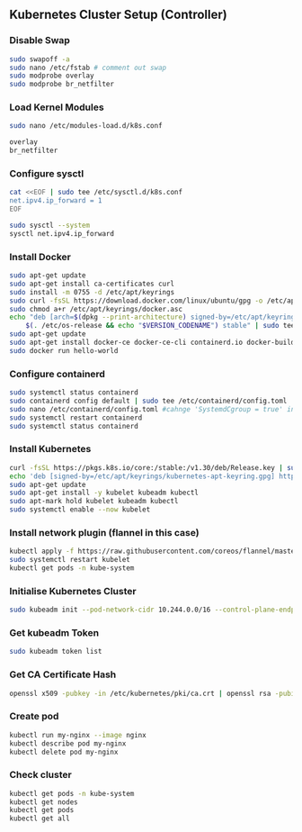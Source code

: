 ## Kubernetes Cluster Setup (Controller)

### Disable Swap
```bash
sudo swapoff -a
sudo nano /etc/fstab # comment out swap
sudo modprobe overlay
sudo modprobe br_netfilter
```

### Load Kernel Modules
```bash
sudo nano /etc/modules-load.d/k8s.conf

overlay
br_netfilter
```

### Configure sysctl
```bash
cat <<EOF | sudo tee /etc/sysctl.d/k8s.conf
net.ipv4.ip_forward = 1
EOF

sudo sysctl --system
sysctl net.ipv4.ip_forward
```

### Install Docker
```bash
sudo apt-get update
sudo apt-get install ca-certificates curl
sudo install -m 0755 -d /etc/apt/keyrings
sudo curl -fsSL https://download.docker.com/linux/ubuntu/gpg -o /etc/apt/keyrings/docker.asc
sudo chmod a+r /etc/apt/keyrings/docker.asc
echo "deb [arch=$(dpkg --print-architecture) signed-by=/etc/apt/keyrings/docker.asc] https://download.docker.com/linux/ubuntu \
    $(. /etc/os-release && echo "$VERSION_CODENAME") stable" | sudo tee /etc/apt/sources.list.d/docker.list > /dev/null
sudo apt-get update
sudo apt-get install docker-ce docker-ce-cli containerd.io docker-buildx-plugin docker-compose-plugin
sudo docker run hello-world
```

### Configure containerd
```bash
sudo systemctl status containerd
sudo containerd config default | sudo tee /etc/containerd/config.toml
sudo nano /etc/containerd/config.toml #cahnge 'SystemdCgroup = true' in [..io.containerd...runc.options]
sudo systemctl restart containerd
sudo systemctl status containerd
```

### Install Kubernetes
```bash
curl -fsSL https://pkgs.k8s.io/core:/stable:/v1.30/deb/Release.key | sudo gpg --dearmor -o /etc/apt/keyrings/kubernetes-apt-keyring.gpg
echo 'deb [signed-by=/etc/apt/keyrings/kubernetes-apt-keyring.gpg] https://pkgs.k8s.io/core:/stable:/v1.30/deb/ /' | sudo tee /etc/apt/sources.list.d/kubernetes.list
sudo apt-get update
sudo apt-get install -y kubelet kubeadm kubectl
sudo apt-mark hold kubelet kubeadm kubectl
sudo systemctl enable --now kubelet
```

### Install network plugin (flannel in this case)
```bash
kubectl apply -f https://raw.githubusercontent.com/coreos/flannel/master/Documentation/kube-flannel.yml
sudo systemctl restart kubelet
kubectl get pods -n kube-system
```

### Initialise Kubernetes Cluster
```bash
sudo kubeadm init --pod-network-cidr 10.244.0.0/16 --control-plane-endpoint "192.168.2.52:6443" --upload-certs
```

### Get kubeadm Token
```bash
sudo kubeadm token list
```

### Get CA Certificate Hash
```bash
openssl x509 -pubkey -in /etc/kubernetes/pki/ca.crt | openssl rsa -pubin -outform DER 2>/dev/null | openssl dgst -sha256 -hex | sed 's/^.* //'
```

### Create pod
```bash
kubectl run my-nginx --image nginx
kubectl describe pod my-nginx
kubectl delete pod my-nginx
```

### Check cluster
```bash
kubectl get pods -n kube-system
kubectl get nodes
kubectl get pods
kubectl get all
```
